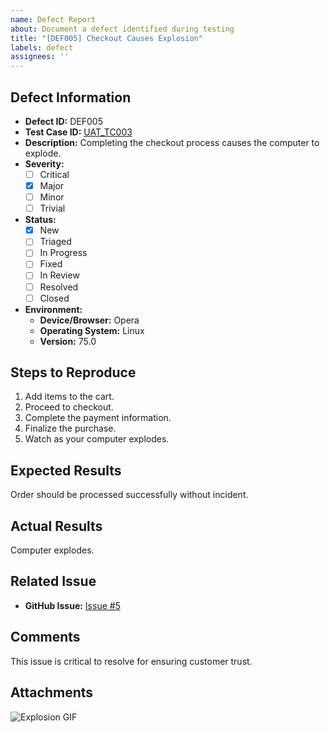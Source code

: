 ```yaml
---
name: Defect Report
about: Document a defect identified during testing
title: "[DEF005] Checkout Causes Explosion"
labels: defect
assignees: ''
---
```


## Defect Information
- **Defect ID:** DEF005
- **Test Case ID:** [UAT_TC003](../test-cases/uat/UAT_TC003.md)
- **Description:** Completing the checkout process causes the computer to explode.
- **Severity:** 
  - [ ] Critical
  - [x] Major
  - [ ] Minor
  - [ ] Trivial
- **Status:**
  - [x] New
  - [ ] Triaged
  - [ ] In Progress
  - [ ] Fixed
  - [ ] In Review
  - [ ] Resolved
  - [ ] Closed
- **Environment:**
  - **Device/Browser:** Opera
  - **Operating System:** Linux
  - **Version:** 75.0

## Steps to Reproduce
1. Add items to the cart.
2. Proceed to checkout.
3. Complete the payment information.
4. Finalize the purchase.
5. Watch as your computer explodes.

## Expected Results
Order should be processed successfully without incident.

## Actual Results
Computer explodes.

## Related Issue
- **GitHub Issue:** [Issue #5](https://github.com/your-repo/issues/5)

## Comments
This issue is critical to resolve for ensuring customer trust.

## Attachments
![Explosion GIF](https://media.giphy.com/media/v1.Y2lkPTc5MGI3NjExaGQ1dW53cGxwN2FvMmZqcGozc2J5cGF5dWM3aDluaGs2bHJ0aGd4ZSZlcD12MV9pbnRlcm5hbF9naWZfYnlfaWQmY3Q9Zw/uEEkjelOrIKoE/giphy.gif)
